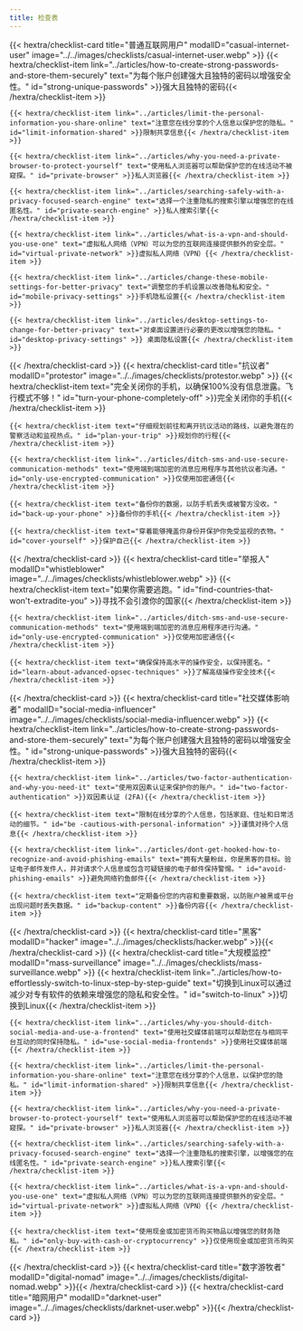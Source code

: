 ```yaml
---
title: 检查表
---
```

<div class="checklist-grid">
{{< hextra/checklist-card title="普通互联网用户" modalID="casual-internet-user" image="../../images/checklists/casual-internet-user.webp" >}}
    {{< hextra/checklist-item link="../articles/how-to-create-strong-passwords-and-store-them-securely" text="为每个账户创建强大且独特的密码以增强安全性。" id="strong-unique-passwords" >}}强大且独特的密码{{< /hextra/checklist-item >}}

    {{< hextra/checklist-item link="../articles/limit-the-personal-information-you-share-online" text="注意您在线分享的个人信息以保护您的隐私。" id="limit-information-shared" >}}限制共享信息{{< /hextra/checklist-item >}}

    {{< hextra/checklist-item link="../articles/why-you-need-a-private-browser-to-protect-yourself" text="使用私人浏览器可以帮助保护您的在线活动不被窥探。" id="private-browser" >}}私人浏览器{{< /hextra/checklist-item >}}

    {{< hextra/checklist-item link="../articles/searching-safely-with-a-privacy-focused-search-engine" text="选择一个注重隐私的搜索引擎以增强您的在线匿名性。" id="private-search-engine" >}}私人搜索引擎{{< /hextra/checklist-item >}}

    {{< hextra/checklist-item link="../articles/what-is-a-vpn-and-should-you-use-one" text="虚拟私人网络（VPN）可以为您的互联网连接提供额外的安全层。" id="virtual-private-network" >}}虚拟私人网络（VPN）{{< /hextra/checklist-item >}}

    {{< hextra/checklist-item link="../articles/change-these-mobile-settings-for-better-privacy" text="调整您的手机设置以改善隐私和安全。" id="mobile-privacy-settings" >}}手机隐私设置{{< /hextra/checklist-item >}}

    {{< hextra/checklist-item link="../articles/desktop-settings-to-change-for-better-privacy" text="对桌面设置进行必要的更改以增强您的隐私。" id="desktop-privacy-settings" >}} 桌面隐私设置{{< /hextra/checklist-item >}}
{{< /hextra/checklist-card >}}
{{< hextra/checklist-card title="抗议者" modalID="protestor" image="../../images/checklists/protestor.webp" >}}
    {{< hextra/checklist-item text="完全关闭你的手机，以确保100%没有信息泄露。飞行模式不够！" id="turn-your-phone-completely-off" >}}完全关闭你的手机{{< /hextra/checklist-item >}}

    {{< hextra/checklist-item text="仔细规划前往和离开抗议活动的路线，以避免潜在的警察活动和监视热点。" id="plan-your-trip" >}}规划你的行程{{< /hextra/checklist-item >}}
    
    {{< hextra/checklist-item link="../articles/ditch-sms-and-use-secure-communication-methods" text="使用端到端加密的消息应用程序与其他抗议者沟通。" id="only-use-encrypted-communication" >}}仅使用加密通信{{< /hextra/checklist-item >}}

    {{< hextra/checklist-item text="备份你的数据，以防手机丢失或被警方没收。" id="back-up-your-phone" >}}备份你的手机{{< /hextra/checklist-item >}}

    {{< hextra/checklist-item text="穿着能够掩盖你身份并保护你免受监视的衣物。" id="cover-yourself" >}}保护自己{{< /hextra/checklist-item >}}
{{< /hextra/checklist-card >}}
{{< hextra/checklist-card title="举报人" modalID="whistleblower" image="../../images/checklists/whistleblower.webp" >}}
    {{< hextra/checklist-item text="如果你需要逃跑。" id="find-countries-that-won't-extradite-you" >}}寻找不会引渡你的国家{{< /hextra/checklist-item >}}

    {{< hextra/checklist-item link="../articles/ditch-sms-and-use-secure-communication-methods" text="使用端到端加密的消息应用程序进行沟通。" id="only-use-encrypted-communication" >}}仅使用加密通信{{< /hextra/checklist-item >}}

    {{< hextra/checklist-item text="确保保持高水平的操作安全，以保持匿名。" id="learn-about-advanced-opsec-techniques" >}}了解高级操作安全技术{{< /hextra/checklist-item >}}
{{< /hextra/checklist-card >}}
{{< hextra/checklist-card title="社交媒体影响者" modalID="social-media-influencer" image="../../images/checklists/social-media-influencer.webp" >}}
    {{< hextra/checklist-item link="../articles/how-to-create-strong-passwords-and-store-them-securely" text="为每个账户创建强大且独特的密码以增强安全性。" id="strong-unique-passwords" >}}强大且独特的密码{{< /hextra/checklist-item >}}

    {{< hextra/checklist-item link="../articles/two-factor-authentication-and-why-you-need-it" text="使用双因素认证来保护你的账户。" id="two-factor-authentication" >}}双因素认证 (2FA){{< /hextra/checklist-item >}}

    {{< hextra/checklist-item text="限制在线分享的个人信息，包括家庭、住址和日常活动的细节。" id="be -cautious-with-personal-information" >}}谨慎对待个人信息{{< /hextra/checklist-item >}}

    {{< hextra/checklist-item link="../articles/dont-get-hooked-how-to-recognize-and-avoid-phishing-emails" text="拥有大量粉丝，你是黑客的目标。验证电子邮件发件人，并对请求个人信息或包含可疑链接的电子邮件保持警惕。" id="avoid-phishing-emails" >}}避免网络钓鱼邮件{{< /hextra/checklist-item >}}

    {{< hextra/checklist-item text="定期备份您的内容和重要数据，以防账户被黑或平台出现问题时丢失数据。" id="backup-content" >}}备份内容{{< /hextra/checklist-item >}}
{{< /hextra/checklist-card >}}
{{< hextra/checklist-card title="黑客" modalID="hacker" image="../../images/checklists/hacker.webp" >}}{{< /hextra/checklist-card >}}
{{< hextra/checklist-card title="大规模监控" modalID="mass-surveillance" image="../../images/checklists/mass-surveillance.webp" >}}
    {{< hextra/checklist-item link="../articles/how-to-effortlessly-switch-to-linux-step-by-step-guide" text="切换到Linux可以通过减少对专有软件的依赖来增强您的隐私和安全性。" id="switch-to-linux" >}}切换到Linux{{< /hextra/checklist-item >}}

    {{< hextra/checklist-item link="../articles/why-you-should-ditch-social-media-and-use-a-frontend" text="使用社交媒体前端可以帮助您在与相同平台互动的同时保持隐私。" id="use-social-media-frontends" >}}使用社交媒体前端{{< /hextra/checklist-item >}}

    {{< hextra/checklist-item link="../articles/limit-the-personal-information-you-share-online" text="注意您在线分享的个人信息，以保护您的隐私。" id="limit-information-shared" >}}限制共享信息{{< /hextra/checklist-item >}}

    {{< hextra/checklist-item link="../articles/why-you-need-a-private-browser-to-protect-yourself" text="使用私人浏览器可以帮助保护您的在线活动不被窥探。" id="private-browser" >}}私人浏览器{{< /hextra/checklist-item >}}

    {{< hextra/checklist-item link="../articles/searching-safely-with-a-privacy-focused-search-engine" text="选择一个注重隐私的搜索引擎，以增强您的在线匿名性。" id="private-search-engine" >}}私人搜索引擎{{< /hextra/checklist-item >}}

    {{< hextra/checklist-item link="../articles/what-is-a-vpn-and-should-you-use-one" text="虚拟私人网络（VPN）可以为您的互联网连接提供额外的安全层。" id="virtual-private-network" >}}虚拟私人网络（VPN）{{< /hextra/checklist-item >}}

    {{< hextra/checklist-item text="使用现金或加密货币购买物品以增强您的财务隐私。" id="only-buy-with-cash-or-cryptocurrency" >}}仅使用现金或加密货币购买{{< /hextra/checklist-item >}}
{{< /hextra/checklist-card >}}
{{< hextra/checklist-card title="数字游牧者" modalID="digital-nomad" image="../../images/checklists/digital-nomad.webp" >}}{{< /hextra/checklist-card >}}
{{< hextra/checklist-card title="暗网用户" modalID="darknet-user" image="../../images/checklists/darknet-user.webp" >}}{{< /hextra/checklist-card >}}
</div>
